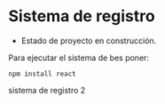 <h1>Sistema de registro</h1>

- Estado de proyecto en construcción.

Para ejecutar el sistema de bes poner:

```npm install react```

sistema de registro 2
